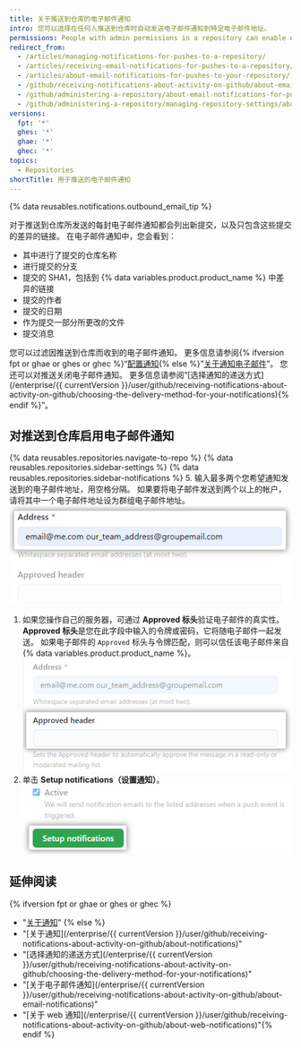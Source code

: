 ```yaml
---
title: 关于推送到仓库的电子邮件通知
intro: 您可以选择在任何人推送到仓库时自动发送电子邮件通知到特定电子邮件地址。
permissions: People with admin permissions in a repository can enable email notifications for pushes to your repository.
redirect_from:
  - /articles/managing-notifications-for-pushes-to-a-repository/
  - /articles/receiving-email-notifications-for-pushes-to-a-repository/
  - /articles/about-email-notifications-for-pushes-to-your-repository/
  - /github/receiving-notifications-about-activity-on-github/about-email-notifications-for-pushes-to-your-repository
  - /github/administering-a-repository/about-email-notifications-for-pushes-to-your-repository
  - /github/administering-a-repository/managing-repository-settings/about-email-notifications-for-pushes-to-your-repository
versions:
  fpt: '*'
  ghes: '*'
  ghae: '*'
  ghec: '*'
topics:
  - Repositories
shortTitle: 用于推送的电子邮件通知
---
```


{% data reusables.notifications.outbound_email_tip %}

对于推送到仓库所发送的每封电子邮件通知都会列出新提交，以及只包含这些提交的差异的链接。 在电子邮件通知中，您会看到：

- 其中进行了提交的仓库名称
- 进行提交的分支
- 提交的 SHA1，包括到 {% data variables.product.product_name %} 中差异的链接
- 提交的作者
- 提交的日期
- 作为提交一部分所更改的文件
- 提交消息

您可以过滤因推送到仓库而收到的电子邮件通知。 更多信息请参阅{% ifversion fpt or ghae or ghes or ghec %}“[配置通知](/github/managing-subscriptions-and-notifications-on-github/configuring-notifications#filtering-email-notifications){% else %}”[关于通知电子邮件](/github/receiving-notifications-about-activity-on-github/about-email-notifications)”。 您还可以对推送关闭电子邮件通知。 更多信息请参阅“[选择通知的递送方式](/enterprise/{{ currentVersion }}/user/github/receiving-notifications-about-activity-on-github/choosing-the-delivery-method-for-your-notifications){% endif %}”。

## 对推送到仓库启用电子邮件通知

{% data reusables.repositories.navigate-to-repo %}
{% data reusables.repositories.sidebar-settings %}
{% data reusables.repositories.sidebar-notifications %}
5. 输入最多两个您希望通知发送到的电子邮件地址，用空格分隔。 如果要将电子邮件发送到两个以上的帐户，请将其中一个电子邮件地址设为群组电子邮件地址。 ![电子邮件地址文本框](/assets/images/help/settings/email_services_addresses.png)
1. 如果您操作自己的服务器，可通过 **Approved 标头**验证电子邮件的真实性。 **Approved 标头**是您在此字段中输入的令牌或密码，它将随电子邮件一起发送。 如果电子邮件的 `Approved` 标头与令牌匹配，则可以信任该电子邮件来自 {% data variables.product.product_name %}。 ![电子邮件已批准标头文本框](/assets/images/help/settings/email_services_approved_header.png)
7. 单击 **Setup notifications（设置通知）**。 ![设置通知按钮](/assets/images/help/settings/setup_notifications_settings.png)

## 延伸阅读
{% ifversion fpt or ghae or ghes or ghec %}
- "[关于通知](/github/managing-subscriptions-and-notifications-on-github/about-notifications)"
{% else %}
- "[关于通知](/enterprise/{{ currentVersion }}/user/github/receiving-notifications-about-activity-on-github/about-notifications)"
- "[选择通知的递送方式](/enterprise/{{ currentVersion }}/user/github/receiving-notifications-about-activity-on-github/choosing-the-delivery-method-for-your-notifications)"
- "[关于电子邮件通知](/enterprise/{{ currentVersion }}/user/github/receiving-notifications-about-activity-on-github/about-email-notifications)"
- "[关于 web 通知](/enterprise/{{ currentVersion }}/user/github/receiving-notifications-about-activity-on-github/about-web-notifications)"{% endif %}
